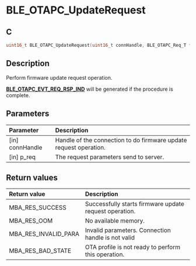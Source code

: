 # BLE_OTAPC_UpdateRequest

## C

```c
uint16_t BLE_OTAPC_UpdateRequest(uint16_t connHandle, BLE_OTAPC_Req_T * p_req);
```

## Description

Perform firmware update request operation.

**[BLE_OTAPC_EVT_REQ_RSP_IND](GUID-077CD1BC-2971-434D-8292-8D749FABC643.md)** will be generated if the procedure is complete.

## Parameters

|Parameter|Description|
|:---|:---|
|\[in\] connHandle|Handle of the connection to do firmware update request operation.|
|\[in\] p_req|The request parameters send to server.|

## Return values

|Return value|Description|
|:---|:---|
MBA_RES_SUCCESS|Successfully starts firmware update request operation.|
MBA_RES_OOM|No available memory.|
MBA_RES_INVALID_PARA|Invalid parameters. Connection handle is not valid|
MBA_RES_BAD_STATE|OTA profile is not ready to perform this operation.|
